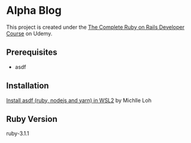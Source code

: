 # Alpha Blog

This project is created under the [The Complete Ruby on Rails Developer Course](https://www.udemy.com/course/the-complete-ruby-on-rails-developer-course/) on Udemy.

## Prerequisites
- asdf

## Installation
[Install asdf (ruby, nodejs and yarn) in WSL2](https://dev.to/michellelwt/install-asdf-ruby-nodejs-and-yarn-in-wsl2-207o) by Michlle Loh

## Ruby Version
ruby-3.1.1
